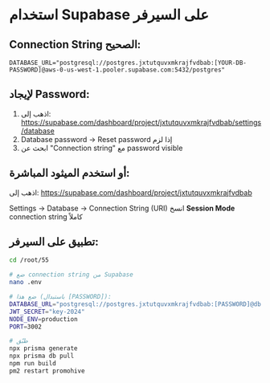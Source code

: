 # استخدام Supabase على السيرفر

## Connection String الصحيح:

```
DATABASE_URL="postgresql://postgres.jxtutquvxmkrajfvdbab:[YOUR-DB-PASSWORD]@aws-0-us-west-1.pooler.supabase.com:5432/postgres"
```

## لإيجاد Password:

1. اذهب إلى: https://supabase.com/dashboard/project/jxtutquvxmkrajfvdbab/settings/database
2. Database password → Reset password إذا لزم
3. ابحث عن "Connection string" مع password visible

## أو استخدم الميثود المباشرة:

اذهب إلى:
https://supabase.com/dashboard/project/jxtutquvxmkrajfvdbab

Settings → Database → Connection String (URI)
انسخ **Session Mode** connection string كاملاً

## تطبيق على السيرفر:

```bash
cd /root/55

# ضع connection string من Supabase
nano .env

# ضع هذا (باستبدال [PASSWORD]):
DATABASE_URL="postgresql://postgres.jxtutquvxmkrajfvdbab:[PASSWORD]@db.jxtutquvxmkrajfvdbab.supabase.co:5432/postgres"
JWT_SECRET="key-2024"
NODE_ENV=production
PORT=3002

# طبّق
npx prisma generate
npx prisma db pull
npm run build
pm2 restart promohive
```

